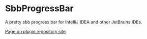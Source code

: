 # SbbProgressBar

A pretty sbb progress bar for IntelliJ IDEA and other JetBrains IDEs.

[Page on plugin repository site](https://plugins.jetbrains.com/plugin/8575-nyan-progress-bar)
